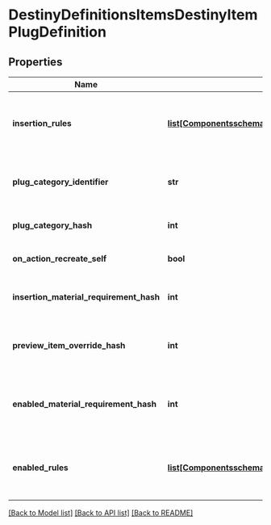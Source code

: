 # DestinyDefinitionsItemsDestinyItemPlugDefinition

## Properties
Name | Type | Description | Notes
------------ | ------------- | ------------- | -------------
**insertion_rules** | [**list[ComponentsschemasDestinyDefinitionsItemsDestinyPlugRuleDefinition]**](ComponentsschemasDestinyDefinitionsItemsDestinyPlugRuleDefinition.md) | The rules around when this plug can be inserted into a socket, asidefrom the socket&#39;s individual restrictions.  The live data DestinyItemPlugComponent.insertFailIndexes will be an index intothis array, so you can pull out the failure strings appropriate for the user. | [optional] 
**plug_category_identifier** | **str** | The string identifier for the plug&#39;s category.  Use the socket&#39;s DestinySocketTypeDefinition.plugWhitelistto determine whether this plug can be inserted into the socket. | [optional] 
**plug_category_hash** | **int** | The hash for the plugCategoryIdentifier.  You can use this instead if you wish: I put both in the definitionfor debugging purposes. | [optional] 
**on_action_recreate_self** | **bool** | If you successfully socket the item, this will determine whether or not you get \&quot;refunded\&quot; on the plug. | [optional] 
**insertion_material_requirement_hash** | **int** | If inserting this plug requires materials, this is the hash identifier for looking up theDestinyMaterialRequirementSetDefinition for those requirements. | [optional] 
**preview_item_override_hash** | **int** | In the game, if you&#39;re inspecting a plug item directly, this will be the item shownwith the plug attached.  Look up the DestinyInventoryItemDefinition for this hash for the item. | [optional] 
**enabled_material_requirement_hash** | **int** | It&#39;s not enough for the plug to be inserted.  It has to be enabled as well.For it to be enabled, it may require materials.This is the hash identifier for the DestinyMaterialRequirementSetDefinition for those requirements,if there is one. | [optional] 
**enabled_rules** | [**list[ComponentsschemasDestinyDefinitionsItemsDestinyPlugRuleDefinition]**](ComponentsschemasDestinyDefinitionsItemsDestinyPlugRuleDefinition.md) | The rules around whether the plug, once inserted, is enabled and providing its benefits.  The live data DestinyItemPlugComponent.enableFailIndexes will be an index intothis array, so you can pull out the failure strings appropriate for the user. | [optional] 

[[Back to Model list]](../README.md#documentation-for-models) [[Back to API list]](../README.md#documentation-for-api-endpoints) [[Back to README]](../README.md)


